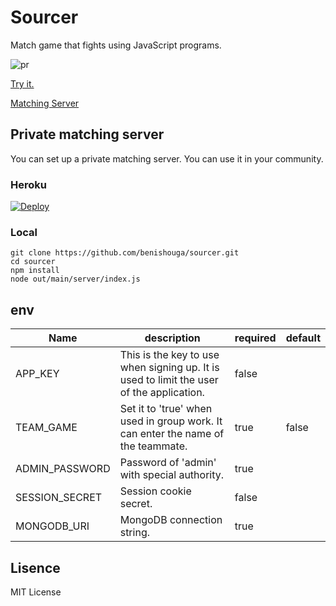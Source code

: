 # Sourcer
Match game that fights using JavaScript programs.

![pr](https://raw.githubusercontent.com/benishouga/sourcer/master/pr.gif)

[Try it.](https://benishouga.github.io/sourcer/standalone.html)

[Matching Server](https://sourcer.herokuapp.com/)

## Private matching server

You can set up a private matching server. You can use it in your community.

### Heroku

[![Deploy](https://www.herokucdn.com/deploy/button.svg)](https://heroku.com/deploy)

### Local

```
git clone https://github.com/benishouga/sourcer.git
cd sourcer
npm install
node out/main/server/index.js
```

## env
Name | description | required | default
--- | --- | --- | ---
APP_KEY | This is the key to use when signing up. It is used to limit the user of the application. | false |
TEAM_GAME | Set it to 'true' when used in group work. It can enter the name of the teammate. | true | false
ADMIN_PASSWORD | Password of 'admin' with special authority. | true |
SESSION_SECRET | Session cookie secret. | false |
MONGODB_URI | MongoDB connection string. | true |

## Lisence
MIT License
